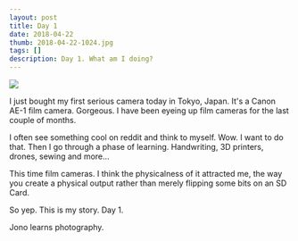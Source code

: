 ```yaml
---
layout: post
title: Day 1
date: 2018-04-22
thumb: 2018-04-22-1024.jpg
tags: []
description: Day 1. What am I doing?
---
```


![](/public/images/2018-04-22-1024.jpg)

I just bought my first serious camera today in Tokyo, Japan. It's a Canon AE-1 film camera. Gorgeous. I have been eyeing up film cameras for the last couple of months.

I often see something cool on reddit and think to myself. Wow. I want to do that. Then I go through a phase of learning. Handwriting, 3D printers, drones, sewing and more...

This time film cameras. I think the physicalness of it attracted me, the way you create a physical output rather than merely flipping some bits on an SD Card.

So yep. This is my story. Day 1.

Jono learns photography.